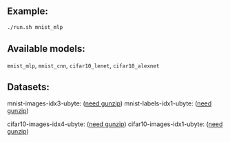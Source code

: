 ## Example:

```sh
./run.sh mnist_mlp
```

## Available models:

`mnist_mlp`, `mnist_cnn`, `cifar10_lenet`, `cifar10_alexnet`

## Datasets:

mnist-images-idx3-ubyte: ([need gunzip](https://github.com/ghostplant/public/releases/download/mnist-dataset/mnist-images-idx3-ubyte.gz))
mnist-labels-idx1-ubyte: ([need gunzip](https://github.com/ghostplant/public/releases/download/mnist-dataset/mnist-labels-idx1-ubyte.gz))

cifar10-images-idx4-ubyte: ([need gunzip](https://github.com/ghostplant/public/releases/download/cifar10-dataset/cifar10-images-idx4-ubyte.gz))
cifar10-images-idx1-ubyte: ([need gunzip](https://github.com/ghostplant/public/releases/download/cifar10-dataset/cifar10-labels-idx1-ubyte.gz))


